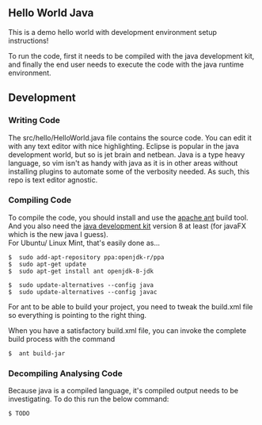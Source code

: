 ## Hello World Java

This is a demo hello world with development environment setup instructions!  

To run the code, first it needs to be compiled with the java development kit, and finally the end user needs to execute the code with the java runtime environment.  

## Development

### Writing Code

The src/hello/HelloWorld.java file contains the source code.  You can edit it with any text editor with nice highlighting.  Eclipse is popular in the java development world, but so is jet brain and netbean.  Java is a type heavy language, so vim isn't as handy with java as it is in other areas without installing plugins to automate some of the verbosity needed. As such, this repo is text editor agnostic.  

### Compiling Code

To compile the code, you should install and use the [apache ant](http://www.tutorialspoint.com/ant/ant_environment.htm) build tool.  And you also need the [java development kit](http://ubuntuhandbook.org/index.php/2015/01/install-openjdk-8-ubuntu-14-04-12-04-lts/) version 8 at least (for javaFX which is the new java I guess).  
For Ubuntu/ Linux Mint, that's easily done as...
```
$  sudo add-apt-repository ppa:openjdk-r/ppa
$  sudo apt-get update
$  sudo apt-get install ant openjdk-8-jdk

$  sudo update-alternatives --config java
$  sudo update-alternatives --config javac
```

For ant to be able to build your project, you need to tweak the build.xml file so everything is pointing to the right thing.  

When you have a satisfactory build.xml file, you can invoke the complete build process with the command

    $  ant build-jar

### Decompiling Analysing Code

Because java is a compiled language, it's compiled output needs to be investigating.  To do this run the below command:

```
$ TODO
```
